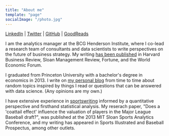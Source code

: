 ```yaml
---
title: "About me"
template: "page"
socialImage: "/photo.jpg"
---
```


[LinkedIn](https://www.linkedin.com/in/kevin-whitaker-2bb9ab66/) | [Twitter](https://twitter.com/whitakk) | [GitHub](https://github.com/whitakk/) | [GoodReads](https://www.goodreads.com/user/show/61117555-kevin-whitaker/)

I am the analytics manager at the BCG Henderson Institute, where I co-lead a research team of consultants and data scientists to write perspectives on the future of business strategy. My writing [has been published](/pages/business-strategy/) in Harvard Business Review, Sloan Management Review, Fortune, and the World Economic Forum.

I graduated from Princeton University with a bachelor's degree in economics in 2013. I write on [my personal blog](/) from time to time about random topics inspired by things I read or questions that can be answered with data science. (Any opinions are my own.)

I have extensive experience in [sportswriting](/pages/sports) informed by a quantitative perspective and firsthand statistical analysis. My reserach paper, "Does a 'coattail effect' influence the valuation of players in the Major League Baseball draft?", was published at the 2013 MIT Sloan Sports Analytics Conference, and my writing has appeared in Sports Illustrated and Baseball Prospectus, among other outlets. 